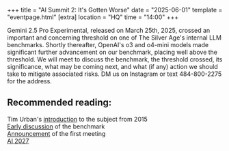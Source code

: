 +++
title = "AI Summit 2: It's Gotten Worse"
date = "2025-06-01"
template = "eventpage.html"
[extra]
location = "HQ"
time = "14:00"
+++

Gemini 2.5 Pro Experimental, released on March 25th, 2025, crossed an important and concerning threshold on one of The Silver Age's internal LLM benchmarks.
Shortly thereafter, OpenAI's o3 and o4-mini models made significant further advancement on our benchmark, placing well above the threshold.
We will meet to discuss the benchmark, the threshold crossed, its significance, what may be coming next, and what (if any) action we should take to mitigate associated risks.
DM us on Instagram or text 484-800-2275 for the address.

## Recommended reading:
Tim Urban's [introduction](https://waitbutwhy.com/2015/01/artificial-intelligence-revolution-1.html) to the subject from 2015<br>
[Early discussion](https://pennheretic.substack.com/p/you-can-do-fictional-theoretical) of the benchmark<br>
[Announcement](https://pennheretic.substack.com/p/im-deeply-worried-about-llm-progress) of the first meeting<br>
[AI 2027](https://ai-2027.com/)
